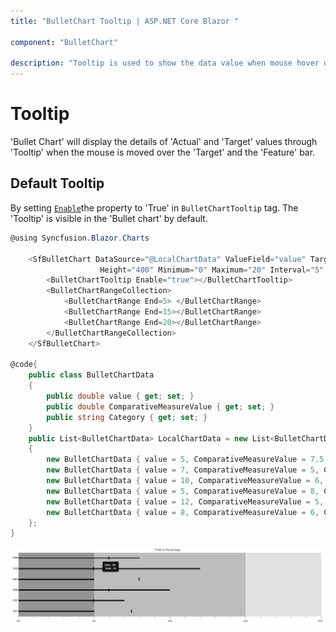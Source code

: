 ```yaml
---
title: "BulletChart Tooltip | ASP.NET Core Blazor "

component: "BulletChart"

description: "Tooltip is used to show the data value when mouse hover on the chart.We can able to customize format,template and appearance."
---
```


# Tooltip

<!-- markdownlint-disable MD036 -->

'Bullet Chart' will display the details of 'Actual' and 'Target' values through 'Tooltip' when the mouse is moved over the 'Target' and the 'Feature' bar.

## Default Tooltip

By setting [`Enable`](https://help.syncfusion.com/cr/blazor/Syncfusion.Blazor.Charts.BulletChartTooltip.html#Syncfusion_Blazor_Charts_BulletChartTooltip_Enable)the property to 'True' in `BulletChartTooltip` tag. The 'Tooltip' is visible in the 'Bullet chart' by default.

```csharp
@using Syncfusion.Blazor.Charts

    <SfBulletChart DataSource="@LocalChartData" ValueField="value" TargetField="ComparativeMeasureValue" CategoryField="Category"
                    Height="400" Minimum="0" Maximum="20" Interval="5" LabelFormat="{value}%" Title="Profit in Percentage">
        <BulletChartTooltip Enable="true"></BulletChartTooltip>
        <BulletChartRangeCollection>
            <BulletChartRange End=5> </BulletChartRange>
            <BulletChartRange End=15></BulletChartRange>
            <BulletChartRange End=20></BulletChartRange>
        </BulletChartRangeCollection>
    </SfBulletChart>

@code{
    public class BulletChartData
    {
        public double value { get; set; }
        public double ComparativeMeasureValue { get; set; }
        public string Category { get; set; }
    }
    public List<BulletChartData> LocalChartData = new List<BulletChartData>
    {
        new BulletChartData { value = 5, ComparativeMeasureValue = 7.5, Category = "2001" },
        new BulletChartData { value = 7, ComparativeMeasureValue = 5, Category = "2002" },
        new BulletChartData { value = 10, ComparativeMeasureValue = 6, Category = "2003" },
        new BulletChartData { value = 5, ComparativeMeasureValue = 8, Category = "2004" },
        new BulletChartData { value = 12, ComparativeMeasureValue = 5, Category = "2005" },
        new BulletChartData { value = 8, ComparativeMeasureValue = 6, Category = "2006" }
    };
}
```

![Tooltip](images/default-tool-tip.png)